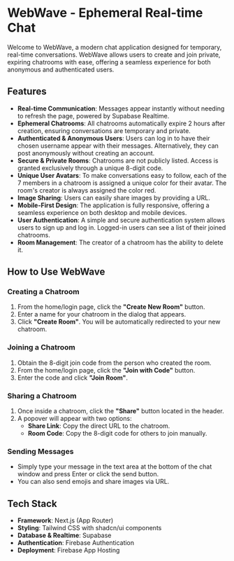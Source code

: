 # WebWave - Ephemeral Real-time Chat

Welcome to WebWave, a modern chat application designed for temporary, real-time conversations. WebWave allows users to create and join private, expiring chatrooms with ease, offering a seamless experience for both anonymous and authenticated users.

## Features

- **Real-time Communication**: Messages appear instantly without needing to refresh the page, powered by Supabase Realtime.
- **Ephemeral Chatrooms**: All chatrooms automatically expire 2 hours after creation, ensuring conversations are temporary and private.
- **Authenticated & Anonymous Users**: Users can log in to have their chosen username appear with their messages. Alternatively, they can post anonymously without creating an account.
- **Secure & Private Rooms**: Chatrooms are not publicly listed. Access is granted exclusively through a unique 8-digit code.
- **Unique User Avatars**: To make conversations easy to follow, each of the 7 members in a chatroom is assigned a unique color for their avatar. The room's creator is always assigned the color red.
- **Image Sharing**: Users can easily share images by providing a URL.
- **Mobile-First Design**: The application is fully responsive, offering a seamless experience on both desktop and mobile devices.
- **User Authentication**: A simple and secure authentication system allows users to sign up and log in. Logged-in users can see a list of their joined chatrooms.
- **Room Management**: The creator of a chatroom has the ability to delete it.

## How to Use WebWave

### Creating a Chatroom

1.  From the home/login page, click the **"Create New Room"** button.
2.  Enter a name for your chatroom in the dialog that appears.
3.  Click **"Create Room"**. You will be automatically redirected to your new chatroom.

### Joining a Chatroom

1.  Obtain the 8-digit join code from the person who created the room.
2.  From the home/login page, click the **"Join with Code"** button.
3.  Enter the code and click **"Join Room"**.

### Sharing a Chatroom

1.  Once inside a chatroom, click the **"Share"** button located in the header.
2.  A popover will appear with two options:
    -   **Share Link**: Copy the direct URL to the chatroom.
    -   **Room Code**: Copy the 8-digit code for others to join manually.

### Sending Messages

-   Simply type your message in the text area at the bottom of the chat window and press Enter or click the send button.
-   You can also send emojis and share images via URL.

## Tech Stack

- **Framework**: Next.js (App Router)
- **Styling**: Tailwind CSS with shadcn/ui components
- **Database & Realtime**: Supabase
- **Authentication**: Firebase Authentication
- **Deployment**: Firebase App Hosting